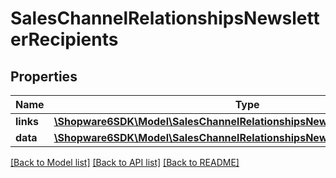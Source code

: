 # SalesChannelRelationshipsNewsletterRecipients

## Properties
Name | Type | Description | Notes
------------ | ------------- | ------------- | -------------
**links** | [**\Shopware6SDK\Model\SalesChannelRelationshipsNewsletterRecipientsLinks**](SalesChannelRelationshipsNewsletterRecipientsLinks.md) |  | [optional] 
**data** | [**\Shopware6SDK\Model\SalesChannelRelationshipsNewsletterRecipientsData[]**](SalesChannelRelationshipsNewsletterRecipientsData.md) |  | [optional] 

[[Back to Model list]](../../README.md#documentation-for-models) [[Back to API list]](../../README.md#documentation-for-api-endpoints) [[Back to README]](../../README.md)

